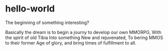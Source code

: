 # hello-world
The beginning of something interesting?

Basically the dream is to begin a journy to develop our own MMORPG, With the spirit of old Tibia
Into something New and rejuvenated, To bering MMOS to their former Age of glory, and bring times of fulfillment to all.
